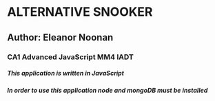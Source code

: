 # ALTERNATIVE SNOOKER
## Author: Eleanor Noonan
### CA1 Advanced JavaScript MM4 IADT

##### This application is written in JavaScript

##### In order to use this application node and mongoDB must be installed
